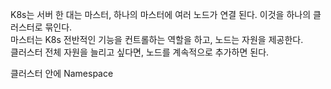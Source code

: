 K8s는 서버 한 대는 마스터, 하나의 마스터에 여러 노드가 연결 된다. 이것을 하나의 클러스터로 묶인다.  
마스터는 K8s 전반적인 기능을 컨트롤하는 역할을 하고, 노드는 자원을 제공한다.  
클러스터 전체 자원을 늘리고 싶다면, 노드를 계속적으로 추가하면 된다.  
  
클러스터 안에 Namespace